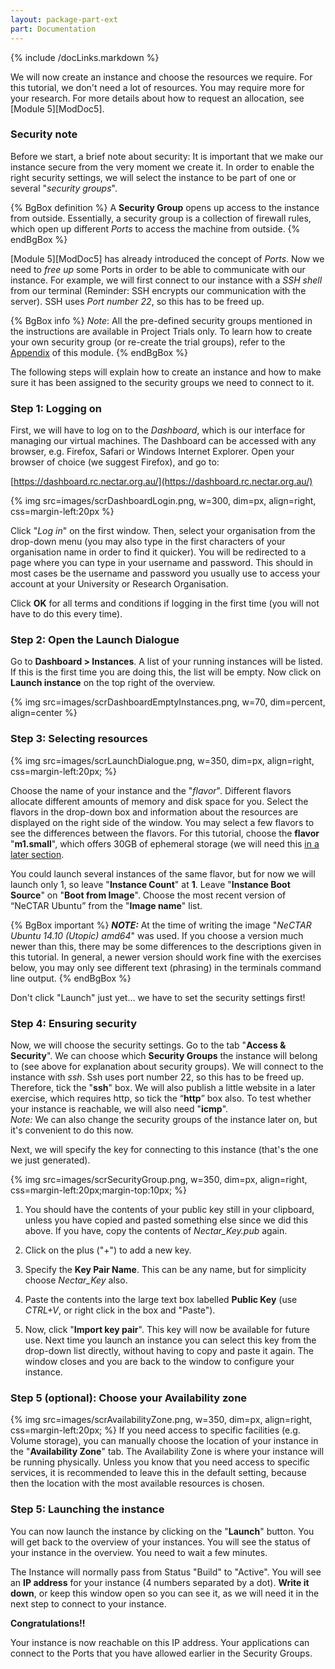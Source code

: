 ```yaml
---
layout: package-part-ext
part: Documentation
---
```

{% include /docLinks.markdown %}


We will now create an instance and choose the resources we require. For this tutorial, we don't need a lot of resources. You may require more for your research. For more details about how to request an allocation, see [Module 5][ModDoc5]. 

### Security note 

Before we start, a brief note about security:
It is important that we make our instance secure from the very moment we create it. In order to enable the right security settings, we will select the instance to be part of one or several "*security groups*". 

{% BgBox definition %}
A **Security Group** opens up access to the instance from outside. Essentially, a security group is a collection of firewall rules, which open up different *Ports* to access the machine from outside. 
{% endBgBox %}

[Module 5][ModDoc5] has already introduced the concept of *Ports*. Now we need to *free up* some Ports in order to be able to communicate with our instance. For example, we will first connect to our instance with a *SSH shell* from our terminal (Reminder: SSH encrypts our communication with the server). SSH uses *Port number 22*, so this has to be freed up. 

{% BgBox info %}
*Note*: All the pre-defined security groups mentioned in the instructions are available in Project Trials only. To learn how to create your own security group (or re-create the trial groups), refer to the  [Appendix](appendices.html) of this module.
{% endBgBox %}

The following steps will explain how to create an instance and how to make sure it has been assigned to the security groups we need to connect to it.

### Step 1: Logging on

First, we will have to log on to the *Dashboard*, which is our interface for managing our virtual machines. The Dashboard can be accessed with any browser, e.g. Firefox, Safari or Windows Internet Explorer. Open your browser of choice (we suggest Firefox), and go to:

[https://dashboard.rc.nectar.org.au/](https://dashboard.rc.nectar.org.au/)

{% img src=images/scrDashboardLogin.png, w=300, dim=px, align=right, css=margin-left:20px %}

Click "*Log in*" on the first window. Then, select your organisation from the drop-down menu (you may also type in the first characters of your organisation name in order to find it quicker). You will be redirected to a page where you can type in your username and password. This should in most cases be the username and password you usually use to access your account at your University or Research Organisation.

Click **OK** for all terms and conditions if logging in the first time (you will not have to do this every time).

### Step 2: Open the Launch Dialogue

Go to **Dashboard >  Instances**. A list of your running instances will be listed. If this is the first time you are doing this, the list will be empty. Now click on **Launch instance** on the top right of the overview.

{% img src=images/scrDashboardEmptyInstances.png, w=70, dim=percent, align=center %}

### Step 3: Selecting resources

{% img src=images/scrLaunchDialogue.png, w=350, dim=px, align=right, css=margin-left:20px; %}

Choose the name of your instance and the "*flavor*". Different flavors allocate different amounts of memory and disk space for you. Select the flavors in the drop-down box and information about the resources are displayed on the right side of the window. You may select a few flavors to see the differences between the flavors. For this tutorial, choose the **flavor** "**m1.small**", which offers 30GB of ephemeral storage (we will need this [in a later section](manageStorage.html).

You could launch several instances of the same flavor, but for now we will launch only 1, so leave "**Instance Count**" at **1**. Leave "**Instance Boot Source**" on "**Boot from Image**". Choose the most recent version of  “NeCTAR Ubuntu”  from the "**Image name**" list.

{% BgBox important %}
**_NOTE:_** At the time of writing the image "*NeCTAR Ubuntu 14.10 (Utopic) amd64*" was used. If you choose a version much newer than this, there may be some differences to the descriptions given in this tutorial. In general, a newer version should work fine with the exercises below, you may only see different text (phrasing) in the terminals command line output. 
{% endBgBox %}

Don't click "Launch" just yet... we have to set the security settings first!

### Step 4: Ensuring security

Now, we will choose the security settings. Go to the tab "**Access & Security**".
We can choose which **Security Groups** the instance will belong to (see above for explanation about security groups). 
We will connect to the instance with *ssh*. Ssh uses port number 22, so this has to be freed up. Therefore, tick the "**ssh**" box. We will also publish a little website in a later exercise, which requires http, so tick the “**http**” box also. To test whether your instance is reachable, we will also need "**icmp**".    
*Note:* We can also change the security groups of the instance later on, but it's convenient to do this now.  

Next, we will specify the key for connecting to this instance (that's the one we just generated).

{% img src=images/scrSecurityGroup.png, w=350, dim=px, align=right, css=margin-left:20px;margin-top:10px; %}

1. You should have the contents of your public key still in your clipboard, unless you have copied and pasted something else since we did this above. If you have, copy the contents of *Nectar_Key.pub* again. 

2. Click on the plus ("+") to add a new key.

3. Specify the **Key Pair Name**. This can be any name, but for simplicity choose *Nectar_Key* also.

4. Paste the contents into the large text box labelled **Public Key** (use *CTRL+V*, or right click in the box and "Paste"). 

5. Now, click "**Import key pair**". This key will now be available for future use. Next time you launch an instance you can select this key from the drop-down list directly, without having to copy and paste it again. The window closes and you are back to the window to configure your instance.

### Step 5 (optional): Choose your Availability zone

{% img src=images/scrAvailabilityZone.png, w=350, dim=px, align=right, css=margin-left:20px; %}
If you need access to specific facilities (e.g. Volume storage), you can manually choose the location of your instance in the "**Availability Zone**" tab. The Availability Zone is where your instance will be running physically. Unless you know that you need access to specific services, it is recommended to leave this in the default setting, because then the location with the most available resources is chosen.

### Step 5: Launching the instance

You can now launch the instance by clicking on the "**Launch**" button. You will get back to the overview of your instances. You will see the status of your instance in the overview. You need to wait a few minutes. 

The Instance will normally pass from Status "Build" to "Active". You will see an **IP address** for your instance (4 numbers separated by a dot). **Write it down**, or keep this window open so you can see it, as we will need it in the next step to connect to your instance. 

**Congratulations!!**

Your instance is now reachable on this IP address. Your applications can connect to the Ports that you have allowed earlier in the Security Groups.


